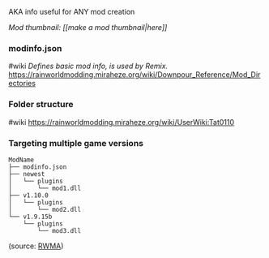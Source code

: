 AKA info useful for ANY mod creation

*Mod thumbnail: [[make a mod thumbnail|here]]*

### modinfo.json
#wiki
*Defines basic mod info, is used by Remix.*
https://rainworldmodding.miraheze.org/wiki/Downpour_Reference/Mod_Directories  

### Folder structure  
#wiki
https://rainworldmodding.miraheze.org/wiki/UserWiki:Tat0110

### Targeting multiple game versions
```
ModName
├── modinfo.json
├── newest
│   └── plugins
│       └── mod1.dll
├── v1.10.0
│   └── plugins
│       └── mod2.dll
└── v1.9.15b
    └── plugins
        └── mod3.dll
```

(source: [RWMA](https://discord.com/channels/1083481230839922688/1083483097145819348/1355701132990742718))